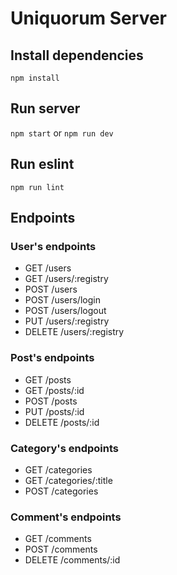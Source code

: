 # Uniquorum Server

## Install dependencies

`npm install`

## Run server

`npm start` or `npm run dev`

## Run eslint

`npm run lint`

## Endpoints

### User's endpoints

- GET /users
- GET /users/:registry
- POST /users
- POST /users/login
- POST /users/logout
- PUT /users/:registry
- DELETE /users/:registry

### Post's endpoints

- GET /posts
- GET /posts/:id
- POST /posts
- PUT /posts/:id
- DELETE /posts/:id

### Category's endpoints

- GET /categories
- GET /categories/:title
- POST /categories

### Comment's endpoints

- GET /comments
- POST /comments
- DELETE /comments/:id